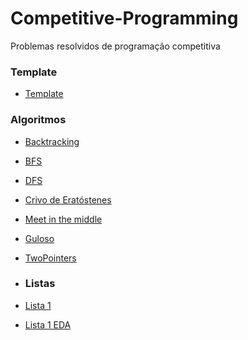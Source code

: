 # Competitive-Programming
Problemas resolvidos de programação competitiva

### Template
- [Template](template/)
  
### Algoritmos
- [Backtracking](backtraking/)
- [BFS](bfs/)
- [DFS](dfs/)
- [Crivo de Eratóstenes](crivodeEratostenes/)
- [Meet in the middle](Meet_in_the_middle/)
- [Guloso](guloso/)
- [TwoPointers](twoPointers/)
  
- ### Listas
- [Lista 1](lista1/)
- [Lista 1 EDA](ls1-C/)

